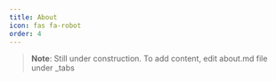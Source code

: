 ```yaml
---
title: About
icon: fas fa-robot
order: 4
---
```



> **Note**: Still under construction. To add content, edit about.md file under _tabs
